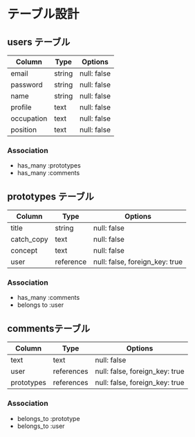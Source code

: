 # テーブル設計

## users テーブル

| Column     | Type   | Options     |
| ---------- | ------ | ----------- |
| email      | string | null: false |
| password   | string | null: false |
| name       | string | null: false |
| profile    | text   | null: false |
| occupation | text   | null: false |
| position   | text   | null: false |

### Association

- has_many :prototypes
- has_many :comments

## prototypes テーブル

| Column     | Type      | Options                       |
| ---------- | --------- | ----------------------------- |
| title      | string    | null: false                   |
| catch_copy | text      | null: false                   |
| concept    | text      | null: false                   |
| user       | reference | null: false, foreign_key: true|

### Association

- has_many :comments
- belongs to :user

## commentsテーブル

| Column     | Type       | Options                        |
| ---------- | ---------- | ------------------------------ |
| text       | text       | null: false                    |
| user       | references | null: false, foreign_key: true |
| prototypes | references | null: false, foreign_key: true |

### Association

- belongs_to :prototype
- belongs_to :user